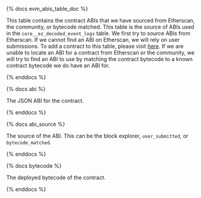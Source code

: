 {% docs evm_abis_table_doc %}

This table contains the contract ABIs that we have sourced from Etherscan, the community, or bytecode matched. This table is the source of ABIs used in the `core__ez_decoded_event_logs` table.
We first try to source ABIs from Etherscan. If we cannot find an ABI on Etherscan, we will rely on user submissions. To add a contract to this table, please visit [here](https://science.flipsidecrypto.xyz/abi-requestor/).
If we are unable to locate an ABI for a contract from Etherscan or the community, we will try to find an ABI to use by matching the contract bytecode to a known contract bytecode we do have an ABI for.

{% enddocs %}


{% docs abi %}

The JSON ABI for the contract.

{% enddocs %}


{% docs abi_source %}

The source of the ABI. This can be the block explorer, `user_submitted`, or `bytecode_matched`.

{% enddocs %}


{% docs bytecode %}

The deployed bytecode of the contract.

{% enddocs %}

